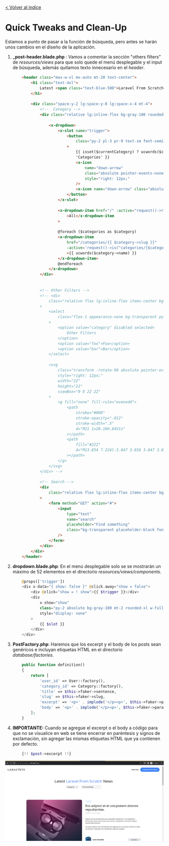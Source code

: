 [< Volver al índice](/docs/readme.md)

# Quick Tweaks and Clean-Up

Estamos a punto de pasar a la función de búsqueda, pero antes se harán unos cambios en el diseño de la aplicación. 

1. **_post-header.blade.php** : Vamos a comentar la sección "others filters" de *resources/views* para que solo quede el menú desplegable y el input de búsqueda, además quitamos texto innecesario en el *header*.

    ```html
        <header class="max-w-xl mx-auto mt-20 text-center">
            <h1 class="text-4xl">
                Latest <span class="text-blue-500">Laravel From Scratch</span> News
            </h1>

            <div class="space-y-2 lg:space-y-0 lg:space-x-4 mt-4">
                <!--  Category -->
                <div class="relative lg:inline-flex bg-gray-100 rounded-xl">

                    <x-dropdown>
                        <x-slot name="trigger">
                            <button
                                class="py-2 pl-3 pr-9 text-sm font-semibold w-full lg:w-32 text-left flex lg:inline-flex"
                            >
                                {{ isset($currentCategory) ? ucwords($currentCategory->name) :
                                'Categories' }}
                                <x-icon
                                    name="down-arrow"
                                    class="absolute pointer-events-none"
                                    style="right: 12px;"
                                />
                                <x-icon name="down-arrow" class="absolute pointer-events-none" style="right: 12px;"/>
                            </button>
                        </x-slot>

                        <x-dropdown-item href="/" :active="request()->routeIs('home')"
                            >All</x-dropdown-item
                        >

                        @foreach ($categories as $category)
                        <x-dropdown-item
                            href="/categories/{{ $category->slug }}"
                            :active='request()->is("categories/{$category->slug}")'
                            >{{ ucwords($category->name) }}
                        </x-dropdown-item>
                        @endforeach
                    </x-dropdown>
                </div>

                
                <!-- Other Filters -->
                <!-- <div
                    class="relative flex lg:inline-flex items-center bg-gray-100 rounded-xl"
                >
                    <select
                        class="flex-1 appearance-none bg-transparent py-2 pl-3 pr-9 text-sm font-semibold"
                    >
                        <option value="category" disabled selected>
                            Other Filters
                        </option>
                        <option value="foo">Foo</option>
                        <option value="bar">Bar</option>
                    </select>

                    <svg
                        class="transform -rotate-90 absolute pointer-events-none"
                        style="right: 12px;"
                        width="22"
                        height="22"
                        viewBox="0 0 22 22"
                    >
                        <g fill="none" fill-rule="evenodd">
                            <path
                                stroke="#000"
                                stroke-opacity=".012"
                                stroke-width=".5"
                                d="M21 1v20.16H.84V1z"
                            ></path>
                            <path
                                fill="#222"
                                d="M13.854 7.224l-3.847 3.856 3.847 3.856-1.184 1.184-5.04-5.04 5.04-5.04z"
                            ></path>
                        </g>
                    </svg>
                </div> -->

                <!-- Search -->
                <div
                    class="relative flex lg:inline-flex items-center bg-gray-100 rounded-xl px-3 py-2"
                >
                    <form method="GET" action="#">
                        <input
                            type="text"
                            name="search"
                            placeholder="Find something"
                            class="bg-transparent placeholder-black font-semibold text-sm"
                        />
                    </form>
                </div>
            </div>
        </header>
    ```
2. **dropdown.blade.php**: En el menú desplegable solo se se mostrarán un máximo de 52 elementos en el directorio *resources/views/components*.
    ```php
        @props(['trigger'])
        <div x-data="{ show: false }" @click.away="show = false">
            <div @click="show = ! show">{{ $trigger }}</div>
            <div
                x-show="show"
                class="py-2 absolute bg-gray-100 mt-2 rounded-xl w-full z-50 overflow-auto max-h-52"
                style="display: none"
            >
                {{ $slot }}
            </div>
        </div>
    ```
3.  **PostFactory.php**: Haremos que los excerpt y el body de los posts sean genéricos e incluyan etiquetas HTML en el directorio *database/factories*. 
    ```php
        public function definition()
        {
            return [
                'user_id' => User::factory(),
                'category_id' => Category::factory(),
                'title' => $this->faker->sentence,
                'slug' => $this->faker->slug,
                'excerpt' => '<p>' . implode('</p><p>', $this->faker->paragraphs(2)) . '</p>',
                'body' => '<p>' . implode('</p><p>', $this->faker->paragraphs(2)) . '</p>',
            ];
        }
    ```
4. **IMPORTANTE:** Cuando se agregue el excerpt o el body a código para que no se visualice en web se tiene encerrar en paréntesis y signos de exclamación, sin agregar las mismas etiquetas HTML que ya contienen por defecto. 

    ```php
        {!! $post->excerpt !!}
    ```

![image](./images/ep36.png "Laravel web")